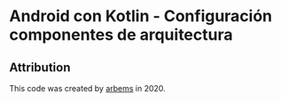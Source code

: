 # Android con Kotlin - Configuración componentes de arquitectura

## Attribution

This code was created by [arbems](https://github.com/arbems) in 2020.